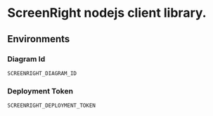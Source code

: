 # ScreenRight nodejs client library.

## Environments

### Diagram Id

```
SCREENRIGHT_DIAGRAM_ID
```

### Deployment Token
```
SCREENRIGHT_DEPLOYMENT_TOKEN
```

